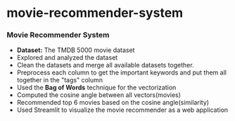 # movie-recommender-system
 ### Movie Recommender System
* **Dataset:** The TMDB 5000 movie dataset
* Explored and analyzed the dataset
* Clean the datasets and merge all available datasets together.
* Preprocess each column to get the important keywords and put them all together in the "tags" column
* Used the **Bag of Words** technique for the vectorization
* Computed the cosine angle between all vectors(movies)
* Recommended top 6 movies based on the cosine angle(similarity)
* Used Streamlit to visualize the movie recommender as a web application
